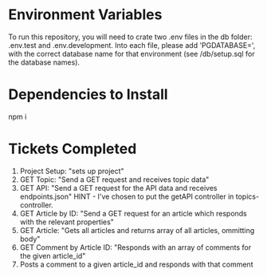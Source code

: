 # Environment Variables

To run this repository, you will need to crate two .env files in the db folder: .env.test and .env.development.
Into each file, please add 'PGDATABASE=', with the correct database name for that environment (see /db/setup.sql for the database names).

# Dependencies to Install

npm i

# Tickets Completed

1. Project Setup: "sets up project"
2. GET Topic: "Send a GET request and receives topic data"
3. GET API: "Send a GET request for the API data and receives endpoints.json"
    HINT - I've chosen to put the getAPI controller in topics-controller.
4. GET Article by ID: "Send a GET request for an article which responds with the relevant properties"
5. GET Article: "Gets all articles and returns array of all articles, ommitting body"
6. GET Comment by Article ID: "Responds with an array of comments for the given article_id"
7. Posts a comment to a given article_id and responds with that comment